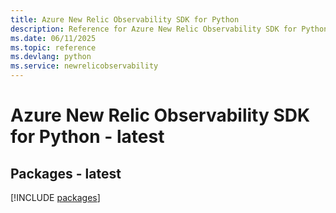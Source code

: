 ```yaml
---
title: Azure New Relic Observability SDK for Python
description: Reference for Azure New Relic Observability SDK for Python
ms.date: 06/11/2025
ms.topic: reference
ms.devlang: python
ms.service: newrelicobservability
---
```

# Azure New Relic Observability SDK for Python - latest
## Packages - latest
[!INCLUDE [packages](new-relic-observability-index.md)]